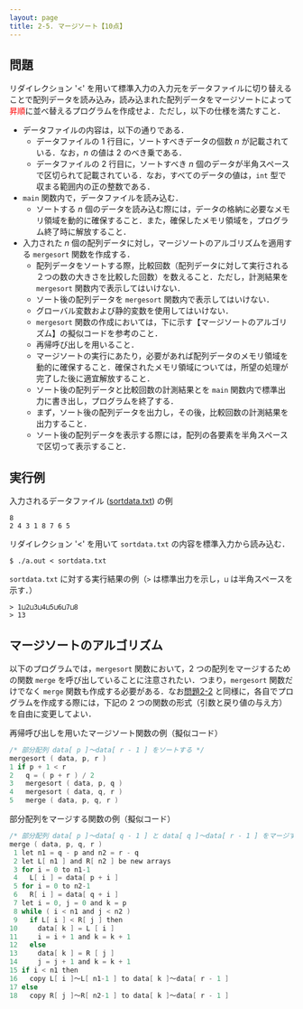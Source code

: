 ```yaml
---
layout: page
title: 2-5. マージソート【10点】
---
```


## 問題
リダイレクション '<' を用いて標準入力の入力元をデータファイルに切り替えることで配列データを読み込み，読み込まれた配列データをマージソートによって<font color="red">昇順</font>に並べ替えるプログラムを作成せよ．ただし，以下の仕様を満たすこと．

- データファイルの内容は，以下の通りである．
  - データファイルの 1 行目に，ソートすべきデータの個数 $n$ が記載されている．なお，$n$ の値は 2 のべき乗である．
  - データファイルの 2 行目に，ソートすべき $n$ 個のデータが半角スペースで区切られて記載されている．なお，すべてのデータの値は，`int` 型で収まる範囲内の正の整数である．
- `main` 関数内で，データファイルを読み込む．
  - ソートする $n$ 個のデータを読み込む際には，データの格納に必要なメモリ領域を動的に確保すること．また，確保したメモリ領域を，プログラム終了時に解放すること．
- 入力された $n$ 個の配列データに対し，マージソートのアルゴリズムを適用する `mergesort` 関数を作成する．
  - 配列データをソートする際，比較回数（配列データに対して実行される２つの数の大きさを比較した回数）を数えること．ただし，計測結果を `mergesort` 関数内で表示してはいけない．
  - ソート後の配列データを `mergesort` 関数内で表示してはいけない．
  - グローバル変数および静的変数を使用してはいけない．
  - `mergesort` 関数の作成においては，下に示す【マージソートのアルゴリズム】の擬似コードを参考のこと．
  - 再帰呼び出しを用いること．
  - マージソートの実行にあたり，必要があれば配列データのメモリ領域を動的に確保すること．確保されたメモリ領域については，所望の処理が完了した後に適宜解放すること．
  - ソート後の配列データと比較回数の計測結果とを `main` 関数内で標準出力に書き出し，プログラムを終了する．
  - まず，ソート後の配列データを出力し，その後，比較回数の計測結果を出力すること．
  - ソート後の配列データを表示する際には，配列の各要素を半角スペースで区切って表示すること．

## 実行例
入力されるデータファイル ([sortdata.txt](./sortdata.txt)) の例

```
8
2 4 3 1 8 7 6 5
```

リダイレクション '<' を用いて `sortdata.txt` の内容を標準入力から読み込む．

```
$ ./a.out < sortdata.txt
```

`sortdata.txt` に対する実行結果の例（`>` は標準出力を示し，`⊔` は半角スペースを示す．）

```
> 1⊔2⊔3⊔4⊔5⊔6⊔7⊔8
> 13
```

## マージソートのアルゴリズム
以下のプログラムでは，`mergesort` 関数において，2 つの配列をマージするための関数 `merge` を呼び出していることに注意されたい．つまり，`mergesort` 関数だけでなく `merge` 関数も作成する必要がある．なお[問題2-2](p22.html "問題2-2") と同様に，各自でプログラムを作成する際には，下記の 2 つの関数の形式（引数と戻り値の与え方）を自由に変更してよい．

再帰呼び出しを用いたマージソート関数の例（擬似コード）

```c
/* 部分配列 data[ p ]～data[ r - 1 ] をソートする */
mergesort ( data, p, r )
1 if p + 1 < r
2   q = ( p + r ) / 2
3   mergesort ( data, p, q )
4   mergesort ( data, q, r )
5   merge ( data, p, q, r )
```

部分配列をマージする関数の例（擬似コード）

```c
/* 部分配列 data[ p ]～data[ q - 1 ] と data[ q ]～data[ r - 1 ] をマージする */
merge ( data, p, q, r )
 1 let n1 = q - p and n2 = r - q
 2 let L[ n1 ] and R[ n2 ] be new arrays
 3 for i = 0 to n1-1
 4   L[ i ] = data[ p + i ]
 5 for i = 0 to n2-1
 6   R[ i ] = data[ q + i ]
 7 let i = 0, j = 0 and k = p
 8 while ( i < n1 and j < n2 )
 9   if L[ i ] < R[ j ] then
10     data[ k ] = L [ i ]
11     i = i + 1 and k = k + 1
12   else
13     data[ k ] = R [ j ]
14     j = j + 1 and k = k + 1
15 if i < n1 then
16   copy L[ i ]～L[ n1-1 ] to data[ k ]～data[ r - 1 ]
17 else
18   copy R[ j ]～R[ n2-1 ] to data[ k ]～data[ r - 1 ]
```
